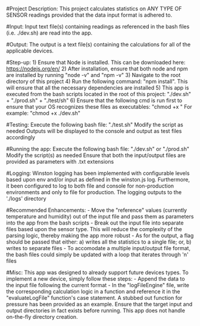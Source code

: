 
#Project Description:
This project calculates statistics on ANY TYPE OF SENSOR readings provided that the data input format is adhered to. 

#Input:
Input text file(s) containing readings as referenced in the bash files (i.e. ./dev.sh) are read into the app.

#Output:
The output is a text file(s) containing the calculations for all of the applicable devices.

#Step-up:
	1) Ensure that Node is installed. This can be downloaded here: https://nodejs.org/en/
	2) After installation, ensure that both node and npm are installed by running "node -v" and "npm -v"
	3) Navigate to the root directory of this project
	4) Run the following command: "npm install". This will ensure that all the necessary dependencies are installed
	5) This app is executed from the bash scripts located in the root of this project: "./dev.sh" + "./prod.sh" + "./test/sh"
	6) Ensure that the following cmd is run first to ensure that your OS recognizes these files as executables: "chmod +x <file>"
	 For example: "chmod +x ./dev.sh"

#Testing:
	Execute the following bash file: "./test.sh"
	Modify the script as needed
	Outputs will be displayed to the console and output as test files accordingly

#Running the app:
	Execute the following bash file: "./dev.sh" or "./prod.sh"
	Modify the script(s) as needed
	Ensure that both the input/output files are provided as parameters with .txt extensions

#Logging:
	Winston logging has been implemented with configurable levels based upon env and/or input as defined in the winston.js log. Furthermore, it been configured to log to both file and console for non-production environments and only to file for production. The logging outputs to the './logs' directory

#Recommended Enhancements:
	- Move the "reference" values (currently temperature and humidity) out of the input file and pass them as parameters into the app from the bash scripts
	- Break out the input file into separate files based upon the sensor type. This will reduce the complexity of the parsing logic, thereby making the app more robust
	- As for the output, a flag should be passed that either: a) writes all the statistics to a single file; or, b) writes to separate files
	- To accomodate a multiple input/output file format, the bash files could simply be updated with a loop that iterates through 'n' files 
	
#Misc:
This app was designed to already support future devices types. To implement a new device, simply follow these steps:
	- Append the data to the input file following the current format
	- In the "logFileEngine" file, write the corresponding calculation logic in a function and reference it in the "evaluateLogFile" function's case statement. A stubbed out function for pressure has been provided as an example.
Ensure that the target input and output directories in fact exists before running. This app does not handle on-the-fly directory creation.


